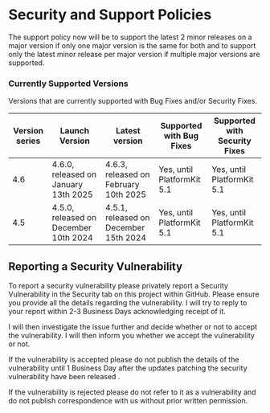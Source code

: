 # Security and Support Policies
The support policy now will be to support the latest 2 minor releases on a major version if only one major version is the same for both and to support only the latest minor release per major version if multiple major versions are supported.


### Currently Supported Versions
Versions that are currently supported with Bug Fixes and/or Security Fixes.

| Version series | Launch Version | Latest version | Supported with Bug Fixes | Supported with Security Fixes |
|--| --|--|--|--|
| 4.6 | 4.6.0, released on January 13th 2025 |  4.6.3, released on February 10th 2025 | Yes, until PlatformKit 5.1 | Yes, until PlatformKit 5.1 |
| 4.5 | 4.5.0, released on December 10th 2024 |  4.5.1, released on December 15th 2024 | Yes, until PlatformKit 5.1 | Yes, until PlatformKit 5.1 |

## Reporting a Security Vulnerability

To report a security vulnerability please privately report a Security Vulnerability in the Security tab on this project within GitHub.
Please ensure you provide all the details regarding the vulnerability. I will try to reply to your report within 2-3 Business Days acknowledging receipt of it.

I will then investigate the issue further and decide whether or not to accept the vulnerability. I will then inform you whether we accept the vulnerability or not.

If the vulnerability is accepted please do not publish the details of the vulnerability until 1 Business Day after the updates patching the security vulnerability have been released .

If the vulnerability is rejected please do not refer to it as a vulnerability and do not publish correspondence with us without prior written permission.

